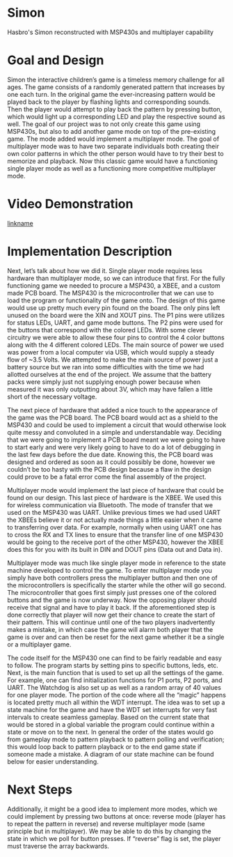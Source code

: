 # Simon
Hasbro's Simon reconstructed with MSP430s and multiplayer capability

# Goal and Design
Simon the interactive children’s game is a timeless memory challenge for all ages. The game consists of a randomly generated pattern that increases by one each turn. In the original game the ever-increasing pattern would be played back to the player by flashing lights and corresponding sounds. Then the player would attempt to play back the pattern by pressing button, which would light up a corresponding LED and play the respective sound as well. The goal of our project was to not only create this game using MSP430s, but also to add another game mode on top of the pre-existing game. The mode added would implement a multiplayer mode. The goal of multiplayer mode was to have two separate individuals both creating their own color patterns in which the other person would have to try their best to memorize and playback. Now this classic game would have a functioning single player mode as well as a functioning more competitive multiplayer mode.

# Video Demonstration
[linkname](https://www.youtube.com/watch?v=-cWVwteFDmk)

# Implementation Description
Next, let’s talk about how we did it. Single player mode requires less hardware than multiplayer mode, so we can introduce that first. For the fully functioning game we needed to procure a MSP430, a XBEE, and a custom made PCB board. The MSP430 is the microcontroller that we can use to load the program or functionality of the game onto. The design of this game would use up pretty much every pin found on the board. The only pins left unused on the board were the XIN and XOUT pins. The P1 pins were utilizes for status LEDs, UART, and game mode buttons. The P2 pins were used for the buttons that correspond with the colored LEDs. With some clever circuitry we were able to allow these four pins to control the 4 color buttons along with the 4 different colored LEDs. The main source of power we used was power from a local computer via USB, which would supply a steady flow of ~3.5 Volts. We attempted to make the main source of power just a battery source but we ran into some difficulties with the time we had allotted ourselves at the end of the project. We assume that the battery packs were simply just not supplying enough power because when measured it was only outputting about 3V, which may have fallen a little short of the necessary voltage.

The next piece of hardware that added a nice touch to the appearance of the game was the PCB board. The PCB board would act as a shield to the MSP430 and could be used to implement a circuit that would otherwise look quite messy and convoluted in a simple and understandable way. Deciding that we were going to implement a PCB board meant we were going to have to start early and were very likely going to have to do a lot of debugging in the last few days before the due date. Knowing this, the PCB board was designed and ordered as soon as it could possibly be done, however we couldn’t be too hasty with the PCB design because a flaw in the design could prove to be a fatal error come the final assembly of the project.

Multiplayer mode would implement the last piece of hardware that could be found on our design. This last piece of hardware is the XBEE. We used this for wireless communication via Bluetooth. The mode of transfer that we used on the MSP430 was UART. Unlike previous times we had used UART the XBEEs believe it or not actually made things a little easier when it came to transferring over data. For example, normally when using UART one has to cross the RX and TX lines to ensure that the transfer line of one MSP430 would be going to the receive port of the other MSP430, however the XBEE does this for you with its built in DIN and DOUT pins (Data out and Data in). 

Multiplayer mode was much like single player mode in reference to the state machine developed to control the game. To enter multiplayer mode you simply have both controllers press the multiplayer button and then one of the microcontrollers is specifically the starter while the other will go second. The microcontroller that goes first simply just presses one of the colored buttons and the game is now underway. Now the opposing player should receive that signal and have to play it back. If the aforementioned step is done correctly that player will now get their chance to create the start of their pattern. This will continue until one of the two players inadvertently makes a mistake, in which case the game will alarm both player that the game is over and can then be reset for the next game whether it be a single or a multiplayer game.

The code itself for the MSP430 one can find to be fairly readable and easy to follow. The program starts by setting pins to specific buttons, leds, etc. Next, is the main function that is used to set up all the settings of the game. For example, one can find initialization functions for P1 ports, P2 ports, and UART.  The Watchdog is also set up as well as a random array of 40 values for one player mode. The portion of the code where all the “magic” happens is located pretty much all within the WDT interrupt. The idea was to set up a state machine for the game and have the WDT set interrupts for very fast intervals to create seamless gameplay. Based on the current state that would be stored in a global variable the program could continue within a state or move on to the next. In general the order of the states would go from gameplay mode to pattern playback to pattern polling and verification; this would loop back to pattern playback or to the end game state if someone made a mistake. A diagram of our state machine can be found below for easier understanding.

# Next Steps
Additionally, it might be a good idea to implement more modes, which we could implement by pressing two buttons at once: reverse mode (player has to repeat the pattern in reverse) and reverse multiplayer mode (same principle but in multiplayer). We may be able to do this by changing the state in which we poll for button presses. If “reverse” flag is set, the player must traverse the array backwards.
